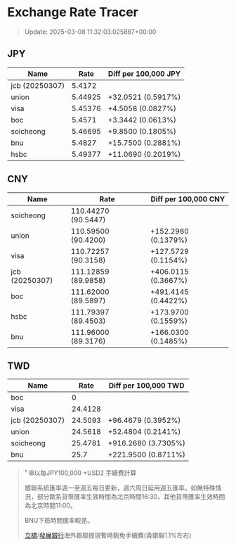 # Exchange Rate Tracer

> Update: 2025-03-08 11:32:03.025887+00:00

## JPY

| Name           |    Rate | Diff per 100,000 JPY   |
|----------------|---------|------------------------|
| jcb (20250307) | 5.4172  |                        |
| union          | 5.44925 | +32.0521 (0.5917%)     |
| visa           | 5.45376 | +4.5058 (0.0827%)      |
| boc            | 5.4571  | +3.3442 (0.0613%)      |
| soicheong      | 5.46695 | +9.8500 (0.1805%)      |
| bnu            | 5.4827  | +15.7500 (0.2881%)     |
| hsbc           | 5.49377 | +11.0690 (0.2019%)     |

## CNY

| Name           | Rate                | Diff per 100,000 CNY   |
|----------------|---------------------|------------------------|
| soicheong      | 110.44270	(90.5447) |                        |
| union          | 110.59500	(90.4200) | +152.2960 (0.1379%)    |
| visa           | 110.72257	(90.3158) | +127.5729 (0.1154%)    |
| jcb (20250307) | 111.12859	(89.9858) | +406.0115 (0.3667%)    |
| boc            | 111.62000	(89.5897) | +491.4145 (0.4422%)    |
| hsbc           | 111.79397	(89.4503) | +173.9700 (0.1559%)    |
| bnu            | 111.96000	(89.3176) | +166.0300 (0.1485%)    |

## TWD

| Name           |    Rate | Diff per 100,000 TWD   |
|----------------|---------|------------------------|
| boc            |  0      |                        |
| visa           | 24.4128 |                        |
| jcb (20250307) | 24.5093 | +96.4679 (0.3952%)     |
| union          | 24.5618 | +52.4804 (0.2141%)     |
| soicheong      | 25.4781 | +916.2680 (3.7305%)    |
| bnu            | 25.7    | +221.9500 (0.8711%)    |


> ¹ IB以每JPY100,000 +USD2 手續費計算
>
> 銀聯系統匯率週一至週五每日更新，週六周日延用週五匯率。如無特殊情況，部分歐系貨幣匯率生效時間為北京時間16:30，其他貨幣匯率生效時間為北京時間11:00。
>
> BNU下班時間匯率較差。
>
> [立橋](https://www.wlbank.com.mo/uploads/ueditor/file/20181211/1544536513900230.pdf)/[發展銀行](https://www.mdb.com.mo/Service_Charges_20230728.pdf)海外銀聯提現暫時豁免手續費(貴銀聯1.1%左右)

